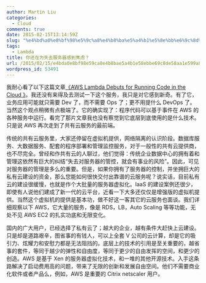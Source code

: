 ```yaml
---
author: Martin Liu
categories:
  - Cloud
comments: true
date: 2015-02-15T13:14:59Z
slug: "%e4%bd%a0%e8%bf%98%e5%9c%a8%e4%b8%ba%e5%a4%b1%e5%8e%bb%e6%9c%8d%e5%8a%a1%e5%99%a8%e6%84%9f%e5%88%b0%e7%84%a6%e8%99%91%ef%bc%9f"
tags:
  - Lambda
title: 你还在为失去服务器感到焦虑？
url: /2015/02/15/e4bda0e8bf98e59ca8e4b8bae5a4b1e58ebbe69c8de58aa1e599a8e6849fe588b0e784a6e89991efbc9f/
wordpress_id: 53491
---
```


我耐心看了以下这篇文章[《AWS Lambda Debuts for Running Code in the Cloud 》](http://www.serverwatch.com/server-trends/aws-lambda-debuts-for-running-code-in-the-cloud.html)。我还没有来得及去测试一下这个服务，我只是对它感到新奇。有了它，业务应用可能就只需要 Dev 了，而不需要 Ops 了；更不用提什么 DevOps 了。当然这个观点稍微有点极端了。它的确实现了：程序代码可以基于事件在 AWS 的各种服务中运行。看完了那片文章我也没有察觉到它底层到底使用的是什么技术。只是说 AWS 再次走到了共有云服务的最前端。

传统的共有云服务里，大家还停留在虚拟机提供，网络隔离的认识阶段。数据库服务、大数据服务、配套的程序部署和管理监控服务，对于一般性的共有云提供商，也不尽完全。曾经和作共有云的人聊过，他们觉得：传统企业数据中心的拥有着和管理这依然有巨大的纠结“失去对服务器的管控，就会有事业的风险”。因此，可见对服务器的管理是多么的重要。但是，如果你拥有了服务器的控制，并坐拥巨大的私有云建设的资金，那么您能如何很快交付出靠谱的云服务呢？说实话，目前私有云的建设很缓慢，也就是作个大批量的服务器虚拟化。IaaS 的建设案例还很少，即使有人说他们建成了新一代的云平台，近看一下大多还仅仅是增强版的虚拟机提供。当然这个虚拟机的提供是基本功，做不好这一客其它的云服务也面谈。我们详细观察以下 AWS，它大量的服务，像是 RDS，LB，Auto Scaling 等等功能，无处不见 AWS EC2 的扎实功底和无限变化。

国内的广大用户，已经选择了私有云了；越大的企业，越有条件大赶快上云建设。只是却是道路艰辛，图省事的有钱人，可以上全套 V 公司的云计算，却是它的吸引力、炫耀力和安慰力都是无法阻挡的。底层上的技术的引用是至关重要的，越省事的套件，等同于越少的弹性和自由度，等同于更少的自由发挥的空间，和更少的创造。AWS 是基于 Xen 的服务器虚拟化技术，和一堆的其他开源技术。入手这条路解决了启动费用高的问题，带来了无限的创新和发展自由空间。他们不需要商业化软件或者产品么，例如，AWS 是重要的 Citrix netscaler 用户。

